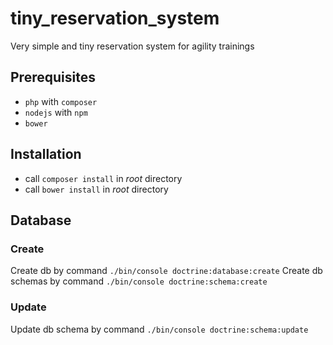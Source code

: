 tiny_reservation_system
=======================

Very simple and tiny reservation system for agility trainings

## Prerequisites
* `php` with `composer`
* `nodejs` with `npm`
* `bower`

## Installation
* call `composer install` in _root_ directory
* call `bower install` in _root_ directory

## Database
### Create
Create db by command `./bin/console doctrine:database:create`
Create db schemas by command `./bin/console doctrine:schema:create`

### Update
Update db schema by command `./bin/console doctrine:schema:update`

